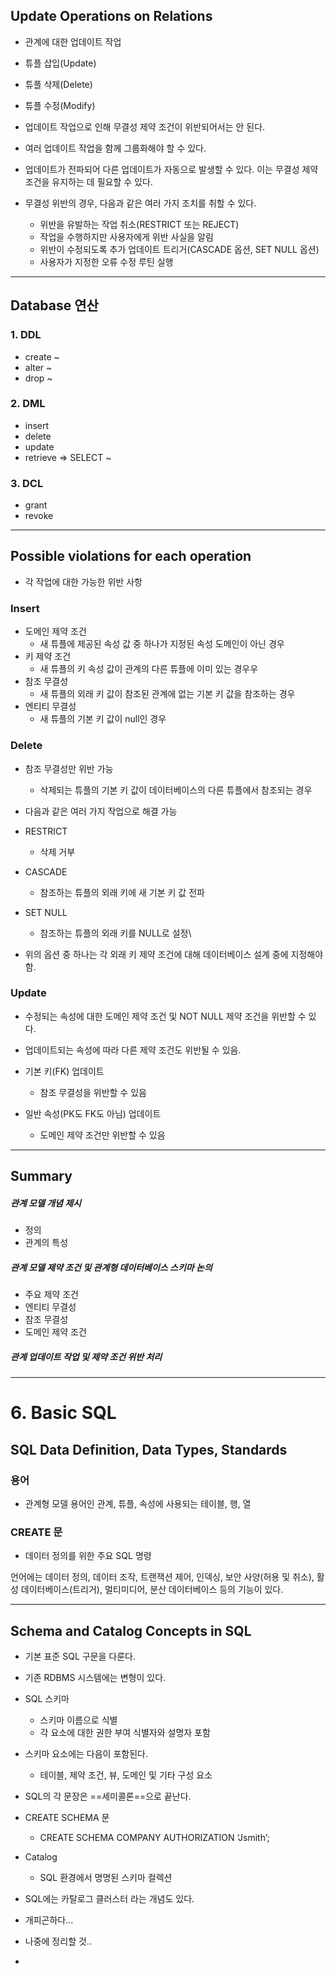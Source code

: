 ## Update Operations on Relations
- 관계에 대한 업데이트 작업

- 튜플 삽입(Update)
- 튜플 삭제(Delete)
- 튜플 수정(Modify)
- 업데이트 작업으로 인해 무결성 제약 조건이 위반되어서는 안 된다.
- 여러 업데이트 작업을 함께 그룹화해야 할 수 있다.
- 업데이트가 전파되어 다른 업데이트가 자동으로 발생할 수 있다. 이는 무결성 제약 조건을 유지하는 데 필요할 수 있다.

- 무결성 위반의 경우, 다음과 같은 여러 가지 조치를 취할 수 있다.
	- 위반을 유발하는 작업 취소(RESTRICT 또는 REJECT)
	- 작업을 수행하지만 사용자에게 위반 사실을 알림
	- 위반이 수정되도록 추가 업데이트 트리거(CASCADE 옵션, SET NULL 옵션)
	- 사용자가 지정한 오류 수정 루틴 실행

---
## Database 연산
### 1. DDL
- create ~
- alter ~
- drop ~

### 2. DML
- insert
- delete
- update
- retrieve => SELECT ~

### 3. DCL
- grant
- revoke

---
## Possible violations for each operation
- 각 작업에 대한 가능한 위반 사항

### Insert
- 도메인 제약 조건
	- 새 튜플에 제공된 속성 값 중 하나가 지정된 속성 도메인이 아닌 경우
- 키 제약 조건
	- 새 튜플의 키 속성 값이 관계의 다른 튜플에 이미 있는 경우우
- 참조 무결성
	- 새 튜플의 외래 키 값이 참조된 관계에 없는 기본 키 값을 참조하는 경우
- 엔티티 무결성
	- 새 튜플의 기본 키 값이 null인 경우

### Delete
- 참조 무결성만 위반 가능
	- 삭제되는 튜플의 기본 키 값이 데이터베이스의 다른 튜플에서 참조되는 경우

- 다음과 같은 여러 가지 작업으로 해결 가능
- RESTRICT
	- 삭제 거부
- CASCADE
	- 참조하는 튜플의 외래 키에 새 기본 키 값 전파
- SET NULL
	- 참조하는 튜플의 외래 키를 NULL로 설정\

- 위의 옵션 중 하나는 각 외래 키 제약 조건에 대해 데이터베이스 설계 중에 지정해야 함.

### Update
- 수정되는 속성에 대한 도메인 제약 조건 및 NOT NULL 제약 조건을 위반할 수 있다.

- 업데이트되는 속성에 따라 다른 제약 조건도 위반될 수 있음.
- 기본 키(FK) 업데이트
	- 참조 무결성을 위반할 수 있음
- 일반 속성(PK도 FK도 아님) 업데이트
	- 도메인 제약 조건만 위반할 수 있음

---
## Summary
##### 관계 모델 개념 제시
- 정의
- 관계의 특성

##### 관계 모델 제약 조건 및 관계형 데이터베이스 스키마 논의
- 주요 제약 조건
- 엔티티 무결성
- 참조 무결성
- 도메인 제약 조건

##### 관계 업데이트 작업 및 제약 조건 위반 처리

---
# 6. Basic SQL
## SQL Data Definition, Data Types, Standards
### 용어
- 관계형 모델 용어인 관계, 튜플, 속성에 사용되는 테이블, 행, 열

### CREATE 문
- 데이터 정의를 위한 주요 SQL 명령

언어에는 데이터 정의, 데이터 조작, 트랜잭션 제어, 인덱싱, 보안 사양(허용 및 취소), 활성 데이터베이스(트리거), 멀티미디어, 분산 데이터베이스 등의 기능이 있다.

---
## Schema and Catalog Concepts in SQL
- 기본 표준 SQL 구문을 다룬다.
- 기존 RDBMS 시스템에는 변형이 있다.
- SQL 스키마
	- 스키마 이름으로 식별
	- 각 요소에 대한 권한 부여 식별자와 설명자 포함
- 스키마 요소에는 다음이 포함된다.
	- 테이블, 제약 조건, 뷰, 도메인 및 기타 구성 요소
- SQL의 각 문장은 ==세미콜론==으로 끝난다.
- CREATE SCHEMA 문
	- CREATE SCHEMA COMPANY AUTHORIZATION ‘Jsmith’;
- Catalog
	- SQL 환경에서 명명된 스키마 컬렉션
- SQL에는 카탈로그 클러스터 라는 개념도 있다.

- 개피곤하다...
- 나중에 정리할 것..
- 